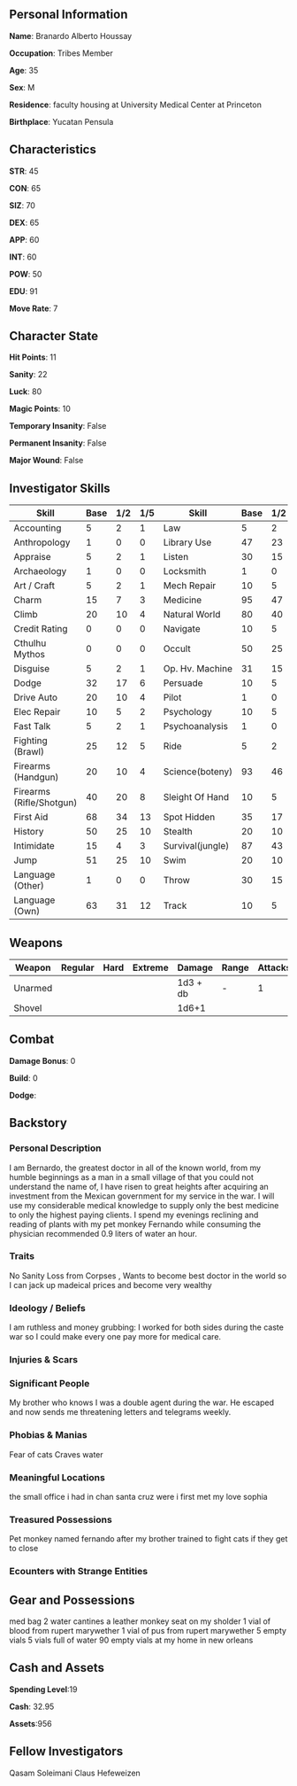 ## Personal Information

**Name**: Branardo Alberto Houssay

**Occupation**: Tribes Member

**Age**: 35

**Sex**: M

**Residence**: faculty housing at University Medical Center at Princeton 

**Birthplace**: Yucatan Pensula

## Characteristics

**STR**: 45

**CON**: 65

**SIZ**: 70

**DEX**: 65

**APP**: 60

**INT**: 60

**POW**: 50

**EDU**: 91

**Move Rate**: 7

## Character State

**Hit Points**: 11

**Sanity**: 22

**Luck**: 80

**Magic Points**: 10

**Temporary Insanity**: False

**Permanent Insanity**: False

**Major Wound**: False

## Investigator Skills

| Skill                    | Base | 1/2 | 1/5 | Skill           | Base | 1/2 | 1/5  |
|--------------------------|------|-----|-----|-----------------|------|-----|------|
| Accounting               | 5    | 2   | 1   | Law             | 5    | 2   | 1    |
| Anthropology             | 1    | 0   | 0   | Library Use     | 47   | 23  | 9    |
| Appraise                 | 5    | 2   | 1   | Listen          | 30   | 15  | 6    |
| Archaeology              | 1    | 0   | 0   | Locksmith       | 1    | 0   | 0    |
| Art / Craft              | 5    | 2   | 1   | Mech Repair     | 10   | 5   | 1    |
| Charm                    | 15   | 7   | 3   | Medicine        | 95   | 47  | 19   |
| Climb                    | 20   | 10  | 4   | Natural World   | 80   | 40  | 16   |
| Credit Rating            | 0    | 0   | 0   | Navigate        | 10   | 5   | 2    |
| Cthulhu Mythos           | 0    | 0   | 0   | Occult          | 50   | 25  | 10   |
| Disguise                 | 5    | 2   | 1   | Op. Hv. Machine | 31   | 15  | 6    |
| Dodge                    | 32   | 17  | 6   | Persuade        | 10   | 5   | 2    |
| Drive Auto               | 20   | 10  | 4   | Pilot           | 1    | 0   | 0    |
| Elec Repair              | 10   | 5   | 2   | Psychology      | 10   | 5   | 2    |
| Fast Talk                | 5    | 2   | 1   | Psychoanalysis  | 1    | 0   | 0    |
| Fighting (Brawl)         | 25   | 12  | 5   | Ride            | 5    | 2   | 1    |
| Firearms (Handgun)       | 20   | 10  | 4   | Science(boteny) | 93   | 46  | 18   |
| Firearms (Rifle/Shotgun) | 40   | 20  | 8   | Sleight Of Hand | 10   | 5   | 2    |
| First Aid                | 68   | 34  | 13  | Spot Hidden     | 35   | 17  | 7    |
| History                  | 50   | 25  | 10  | Stealth         | 20   | 10  | 4    |
| Intimidate               | 15   | 4   | 3   | Survival(jungle)| 87   | 43  | 17   |
| Jump                     | 51   | 25  | 10  | Swim            | 20   | 10  | 4    |
| Language (Other)         | 1    | 0   | 0   | Throw           | 30   | 15  | 6    |
| Language (Own)           | 63   | 31  | 12  | Track           | 10   | 5   | 2    |

## Weapons
| Weapon  | Regular | Hard | Extreme | Damage   | Range | Attacks | Ammo | Malfunction |
|---------|---------|------|---------|----------|-------|---------|------|-------------|
| Unarmed |         |      |         | 1d3 + db | -     | 1       | -    | -           |
| Shovel  |         |      |         | 1d6+1    |       |         |      |             |

## Combat

**Damage Bonus**: 0 

**Build**: 0

**Dodge**:

## Backstory

### Personal Description

I am Bernardo, the greatest doctor in all of the known world, from my humble beginnings as a man in a small village of that you could not understand the name of, I have risen to great heights after acquiring an investment from the Mexican government for my service in the war. I will use my considerable medical knowledge to supply only the best medicine to only the highest paying clients. I spend my evenings reclining and reading of plants with my pet monkey Fernando while consuming the physician recommended 0.9 liters of water an hour. 
### Traits

No  Sanity Loss from Corpses , Wants to become best doctor in the world so I can jack up madeical prices and become very wealthy

### Ideology / Beliefs

I am ruthless and money grubbing: I worked for both sides during the caste war so I could make every one pay more for medical care.
### Injuries & Scars


### Significant People

My brother who knows I was a double agent during the war. He escaped and now sends me threatening letters and telegrams weekly.
### Phobias & Manias

Fear of cats 
Craves water

### Meaningful Locations

the small office i had in chan santa cruz were i first met my love sophia 

### Treasured Possessions

Pet monkey named fernando after my brother trained to fight cats if they get to close

### Ecounters with Strange Entities

## Gear and Possessions
med bag
2 water cantines
a leather monkey seat on my sholder
1 vial of blood from rupert marywether
1 vial of pus from rupert marywether
5 empty vials
5 vials full of water
90 empty vials at my home in new orleans 


## Cash and Assets

**Spending Level**:19

**Cash**: 32.95

**Assets**:956

## Fellow Investigators
Qasam Soleimani 
Claus Hefeweizen
